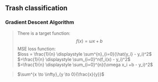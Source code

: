 ## Trash classification

### Gradient Descent Algorithm
> There is a target function: 
> $$ f(x) = \omega x + b $$ 
> MSE loss function:   
> $loss = \frac{1}{n} \displaystyle \sum^{n}_{i=0}(\hat{y_i} - y_i)^2$  
> $=\frac{1}{n} \displaystyle \sum_{i=0}^n(f_i(x) - y_i)^2$  
> $=\frac{1}{n} \displaystyle \sum_{i=0}^{n}(\omega x_i +b - y_i)^2$  
> 


> $\sum^{x \to \infty}_{y \to 0}{\frac{x}{y}}$